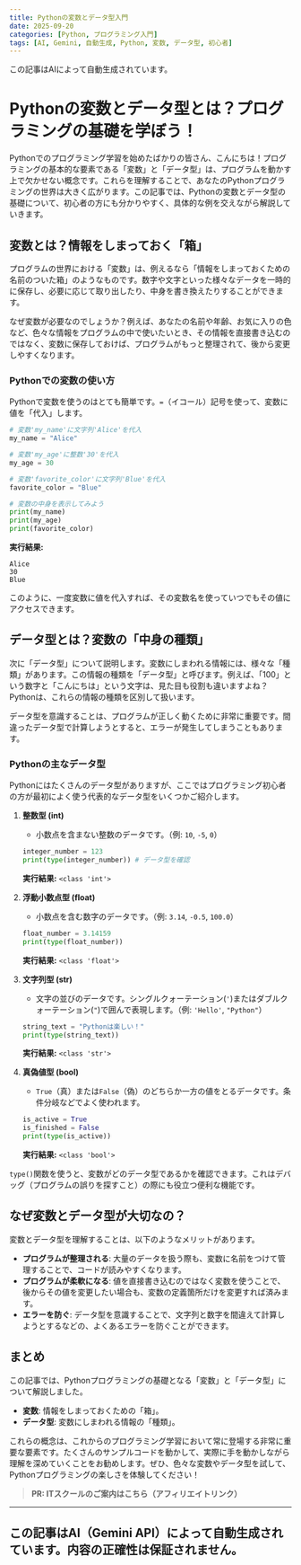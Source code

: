 ```yaml
---
title: Pythonの変数とデータ型入門
date: 2025-09-20
categories: [Python, プログラミング入門]
tags: [AI, Gemini, 自動生成, Python, 変数, データ型, 初心者]
---
```


この記事はAIによって自動生成されています。

# Pythonの変数とデータ型とは？プログラミングの基礎を学ぼう！

Pythonでのプログラミング学習を始めたばかりの皆さん、こんにちは！プログラミングの基本的な要素である「変数」と「データ型」は、プログラムを動かす上で欠かせない概念です。これらを理解することで、あなたのPythonプログラミングの世界は大きく広がります。この記事では、Pythonの変数とデータ型の基礎について、初心者の方にも分かりやすく、具体的な例を交えながら解説していきます。

## 変数とは？情報をしまっておく「箱」

プログラムの世界における「変数」は、例えるなら「情報をしまっておくための名前のついた箱」のようなものです。数字や文字といった様々なデータを一時的に保存し、必要に応じて取り出したり、中身を書き換えたりすることができます。

なぜ変数が必要なのでしょうか？例えば、あなたの名前や年齢、お気に入りの色など、色々な情報をプログラムの中で使いたいとき、その情報を直接書き込むのではなく、変数に保存しておけば、プログラムがもっと整理されて、後から変更しやすくなります。

### Pythonでの変数の使い方

Pythonで変数を使うのはとても簡単です。`=`（イコール）記号を使って、変数に値を「代入」します。

```python
# 変数'my_name'に文字列'Alice'を代入
my_name = "Alice"

# 変数'my_age'に整数'30'を代入
my_age = 30

# 変数'favorite_color'に文字列'Blue'を代入
favorite_color = "Blue"

# 変数の中身を表示してみよう
print(my_name)
print(my_age)
print(favorite_color)
```

**実行結果:**
```
Alice
30
Blue
```

このように、一度変数に値を代入すれば、その変数名を使っていつでもその値にアクセスできます。

## データ型とは？変数の「中身の種類」

次に「データ型」について説明します。変数にしまわれる情報には、様々な「種類」があります。この情報の種類を「データ型」と呼びます。例えば、「100」という数字と「こんにちは」という文字は、見た目も役割も違いますよね？Pythonは、これらの情報の種類を区別して扱います。

データ型を意識することは、プログラムが正しく動くために非常に重要です。間違ったデータ型で計算しようとすると、エラーが発生してしまうこともあります。

### Pythonの主なデータ型

Pythonにはたくさんのデータ型がありますが、ここではプログラミング初心者の方が最初によく使う代表的なデータ型をいくつかご紹介します。

1.  **整数型 (int)**
    *   小数点を含まない整数のデータです。（例: `10`, `-5`, `0`）

    ```python
    integer_number = 123
    print(type(integer_number)) # データ型を確認
    ```
    **実行結果:** `<class 'int'>`

2.  **浮動小数点型 (float)**
    *   小数点を含む数字のデータです。（例: `3.14`, `-0.5`, `100.0`）

    ```python
    float_number = 3.14159
    print(type(float_number))
    ```
    **実行結果:** `<class 'float'>`

3.  **文字列型 (str)**
    *   文字の並びのデータです。シングルクォーテーション(`'`)またはダブルクォーテーション(`"`)で囲んで表現します。（例: `'Hello'`, `"Python"`）

    ```python
    string_text = "Pythonは楽しい！"
    print(type(string_text))
    ```
    **実行結果:** `<class 'str'>`

4.  **真偽値型 (bool)**
    *   `True`（真）または`False`（偽）のどちらか一方の値をとるデータです。条件分岐などでよく使われます。

    ```python
    is_active = True
    is_finished = False
    print(type(is_active))
    ```
    **実行結果:** `<class 'bool'>`

`type()`関数を使うと、変数がどのデータ型であるかを確認できます。これはデバッグ（プログラムの誤りを探すこと）の際にも役立つ便利な機能です。

## なぜ変数とデータ型が大切なの？

変数とデータ型を理解することは、以下のようなメリットがあります。

*   **プログラムが整理される**: 大量のデータを扱う際も、変数に名前をつけて管理することで、コードが読みやすくなります。
*   **プログラムが柔軟になる**: 値を直接書き込むのではなく変数を使うことで、後からその値を変更したい場合も、変数の定義箇所だけを変更すれば済みます。
*   **エラーを防ぐ**: データ型を意識することで、文字列と数字を間違えて計算しようとするなどの、よくあるエラーを防ぐことができます。

## まとめ

この記事では、Pythonプログラミングの基礎となる「変数」と「データ型」について解説しました。

*   **変数**: 情報をしまっておくための「箱」。
*   **データ型**: 変数にしまわれる情報の「種類」。

これらの概念は、これからのプログラミング学習において常に登場する非常に重要な要素です。たくさんのサンプルコードを動かして、実際に手を動かしながら理解を深めていくことをお勧めします。ぜひ、色々な変数やデータ型を試して、Pythonプログラミングの楽しさを体験してください！
> **PR: ITスクールのご案内はこちら（アフィリエイトリンク）**

---
この記事はAI（Gemini API）によって自動生成されています。内容の正確性は保証されません。
---
